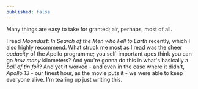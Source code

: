 ```yaml
---
published: false
---
```


Many things are easy to take for granted; air, perhaps, most of all.

I read *Moondust: In Search of the Men who Fell to Earth* recently, which I also highly recommend. What struck me most as I read was the sheer *audacity* of the Apollo programme; you self-important apes think you can go *how many* kilometers? And you're gonna do this in what's basically a *ball of tin foil*? And yet it worked - and even in the case where it didn't, *Apollo 13* - our finest hour, as the movie puts it - we were able to keep everyone alive. I'm tearing up just writing this.